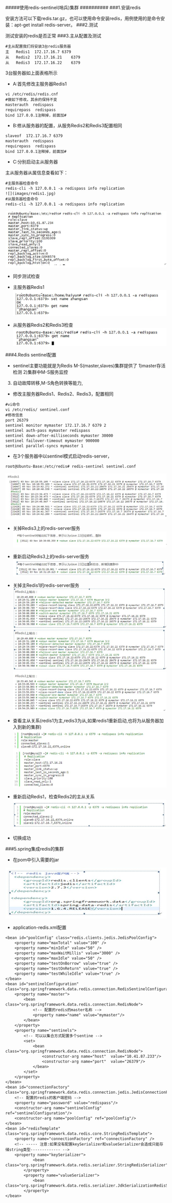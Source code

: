 #####使用redis-sentinel(哨兵)集群 ##########
###1.安装redis


安装方法可以下载redis.tar.gz，也可以使用命令安装redis，用例使用的是命令安装：apt-get install redis-server。
###2.测试


测试安装的redis是否正常
###3.主从配置及测试
```
#主从配置我们将安装3台redis服务器
主	Redis1	172.17.16.7	6379
从	Redis2	172.17.16.21	6379
从	Redis3	172.17.16.22	6379
```
3台服务器如上面表格所示

- A:首先修改主服务器Redis1
```
vi /etc/redis/redis.cnf
#做如下修改，其余的保持不变
masterauth  redispass
requirepass  redispass
bind 127.0.0.1注释掉，前面加#
```
- B:修从服务器的配置，从服务Redis2和Redis3配置相同
```
slaveof  172.17.16.7 6379
masterauth  redispass
requirepass  redispass
bind 127.0.0.1注释掉，前面加#
```
- C:分别启动主从服务器

 主从服务器从属信息查看如下：
```
#主服务器检查命令
redis-cli -h 127.0.0.1 -a redispass info replication
![](images/redis1.jpg)
#从服务器检查命令
redis-cli -h 127.0.0.1 -a redispass info replication
```
![](images/redis2.jpg)
- 同步测试检查
 - 主服务器Redis1
![](images/redis3.jpg)

 - 从服务器Redis2和Redis3检查
![](images/redis4.jpg)

###4.Redis sentinel配置


- sentinel主要功能就是为Redis M-S(master,slaves)集群提供了
1)master存活检测
2)集群中M-S服务监控
3) 自动故障转移,M-S角色转换等能力,
- 修改主服务器Redis1、Redis2、Redis3，配置相同
```
#vi命令
vi /etc/redis/ sentinel.conf
#修改信息
port 26379
sentinel monitor mymaster 172.17.16.7 6379 2
sentinel auth-pass mymaster redispass
sentinel down-after-milliseconds mymaster 30000
sentinel failover-timeout mymaster 900000
sentinel parallel-syncs mymaster 1
```
- 在3个服务器中以sentinel模式启动redis-server，
```
root@Ubuntu-Base:/etc/redis# redis-sentinel sentinel.conf
```
![](images/redis5.jpg)
- 关掉Redis3上的redis-server服务
![](images/redis6.jpg)
- 重新启动Redis3上的redis-server服务
![](images/redis7.jpg)
- 关掉主Redis1的redis-server服务
![](images/redis8.jpg)
![](images/redis8.jpg)
![](images/redis10.jpg)


- 查看主从关系(redis1为主,redis3为从,如果redis1重新启动,也将为从服务器加入到新的集群)
![](images/redis11.jpg)
- 重新启动Redis1，检查Redis2的主从关系
![](images/redis12.jpg)
- 切换成功

###5.spring集成redis的集群

- 在pom中引入需要的jar

![](images/redis13.jpg)
- application-redis.xml配置
```
<bean id="poolConfig" class="redis.clients.jedis.JedisPoolConfig">  
	<property name="maxTotal" value="100" />  
	<property name="minIdle" value="50" />  
	<property name="maxWaitMillis" value="3000" />  
	<property name="maxIdle" value="50" />  
	<property name="testOnBorrow" value="true" />  
	<property name="testOnReturn" value="true" />  
	<property name="testWhileIdle" value="true" />  
</bean>  
<bean id="sentinelConfiguration" class="org.springframework.data.redis.connection.RedisSentinelConfiguration">  
	<property name="master">  
		<bean class="org.springframework.data.redis.connection.RedisNode">  
			<!-- 配置的redis的master名称 -->
			<property name="name" value="mymaster"/>  
		</bean>  
	</property>  
	<property name="sentinels"> 
		<!-- 可以以集合方式配置多个sentine --> 
		<set>  
			<bean class="org.springframework.data.redis.connection.RedisNode">  
				<constructor-arg name="host"  value="10.41.87.233"/>  
				<constructor-arg name="port"  value="26379"/>  
			</bean>  
		</set>  
	</property>  
</bean>  
<bean id="connectionFactory" class="org.springframework.data.redis.connection.jedis.JedisConnectionFactory">
	<!-- 配置的redis的客户端密码 -->
	<property name="password" value="redispass"/>
	<constructor-arg name="sentinelConfig" ref="sentinelConfiguration"/>  
	<constructor-arg name="poolConfig" ref="poolConfig"/>  
</bean>  
<bean id="redisTemplate" class="org.springframework.data.redis.core.StringRedisTemplate">  
	<property name="connectionFactory" ref="connectionFactory" />  
	<!-- ----- 注意:如果没有配置keySerializer和valueSerializer会造成只能存储string类型------------- -->
	<property name="keySerializer">  
            <bean class="org.springframework.data.redis.serializer.StringRedisSerializer"/>  
        </property>  
        <property name="valueSerializer">  
            <bean class="org.springframework.data.redis.serializer.JdkSerializationRedisSerializer"/>  
        </property>  
</bean>
```
